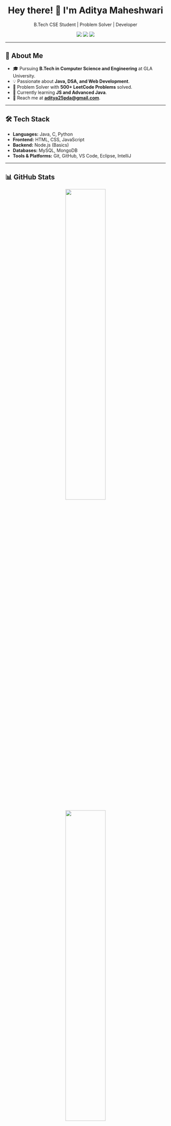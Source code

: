 <h1 align="center">Hey there! 👋 I'm Aditya Maheshwari</h1>
<p align="center">B.Tech CSE Student | Problem Solver | Developer</p>

<p align="center">
  <a href="https://linkedin.com/in/aditya-maheshwari-52a150267"><img src="https://img.shields.io/badge/LinkedIn-Aditya%20Maheshwari-blue?style=flat-square&logo=linkedin" /></a>
  <a href="https://codeforces.com/profile/Aditya_Maheshwari"><img src="https://img.shields.io/badge/Codeforces-Aditya_Maheshwari-red?style=flat-square&logo=codeforces" /></a>
  <a href="https://leetcode.com/Aditya_Mah2005/"><img src="https://img.shields.io/badge/LeetCode-Aditya_Maheshwari-orange?style=flat-square&logo=leetcode" /></a>

</p>

---

## 🌟 About Me

- 🎓 Pursuing **B.Tech in Computer Science and Engineering** at GLA University.
- 💡 Passionate about **Java, DSA, and Web Development**.
- 🧠 Problem Solver with **500+ LeetCode Problems** solved.
- 🌱 Currently learning **JS and Advanced Java**.
- 📧 Reach me at **aditya25pda@gmail.com**.

---

## 🛠️ Tech Stack

- **Languages:** Java, C, Python
- **Frontend:** HTML, CSS, JavaScript
- **Backend:** Node.js (Basics)
- **Databases:** MySQL, MongoDB
- **Tools & Platforms:** Git, GitHub, VS Code, Eclipse, IntelliJ

---

## 📊 GitHub Stats


<p align="center">
  <img width="50%" height="50%" src="https://github-readme-stats.vercel.app/api?username=aditya25122005&show_icons=true&theme=radical" />
  <img width="50%"  height="50%" src="https://github-readme-streak-stats.herokuapp.com/?user=aditya25122005&theme=radical" />
  <img width="50%" height="50%" src="https://github-readme-stats.vercel.app/api/top-langs/?username=aditya25122005&layout=compact&theme=tokyonight" alt="Top Languages" />

</p>

---

## 🏆 Recent Achievements

- ✅ Solved **500+ Problems** on LeetCode.
- ✅ Built a Responsive **Mustard Oil Website** for Padam Traders.
- ✅ Developed a **Tic Tac Toe Game** in Java.
- ✅ Participated in various Coding Contests on **Codeforces**.

---

## 🌐 Connect With Me

<p align="center">
  <a href="https://linkedin.com/in/aditya-maheshwari-52a150267"><img src="https://img.shields.io/badge/LinkedIn-Aditya%20Maheshwari-blue?style=for-the-badge&logo=linkedin" /></a>
  <a href="https://codeforces.com/profile/Aditya_Maheshwari"><img src="https://img.shields.io/badge/Codeforces-Aditya_Maheshwari-red?style=for-the-badge&logo=codeforces" /></a>
</p>

---

## 💡 Fun Fact
💬 I believe in **"Stay Simple and Be Good."**  
